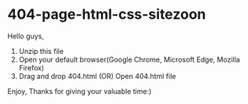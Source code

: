 # 404-page-html-css-sitezoon

Hello guys,
1. Unzip this file
2. Open your default browser(Google Chrome, Microsoft Edge, Mozilla Firefox)
3. Drag and drop 404.html (OR) Open 404.html file

Enjoy, Thanks for giving your valuable time:)
